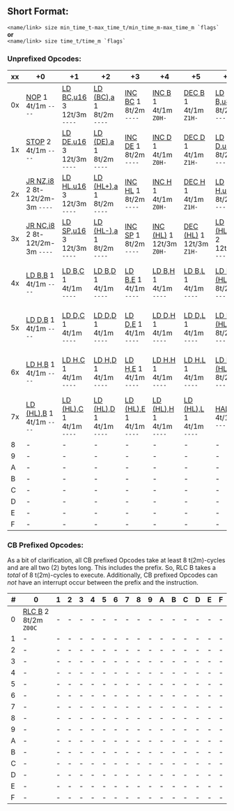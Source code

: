 [//]: # (Yes this is indeed a hack on markdown for a comment.)
[//]: # (Anyway, since future intent is for multiple tables of variable widths, the next couple hundred lines will be links so that they don't have to be typed in full multiple times since it would make the tables messy. Should also allow link changes in the future to be easier.)

[//]: # (0x)
[NOP]: nm/NOP
[LD BC,u16]: nm/LDr16,u16
[LD (BC),a]: nm/LD(r16),a
[INC BC]: nm/INCr16
[INC B]: nm/INCr8
[DEC B]: nm/DECr8
[LD B,u8]: nm/LDr8,u8
[RLCA]: nm/RLCA
[LD (u16),SP]: nm/LD(u16),SP
[ADD HL,BC]: nm/ADDHL,r16
[LD A,(BC)]: nm/LDA,(r16)
[DEC BC]: nm/DECr16
[INC C]: nm/INCr8
[DEC C]: nm/DECr8
[LD C,u8]: nm/LDr8,u8
[RRCA]: nm/RRCA

[//]: # (1x)
[STOP]: nm/STOP
[LD DE,u16]: nm/LDr16,u16
[LD (DE),a]: nm/LD(r16),a
[INC DE]: nm/INCr16
[INC D]: nm/INCr8
[DEC D]: nm/DECr8
[LD D,u8]: nm/LDr8,u8
[RLA]: nm/RLA
[JR i8]: nm/JRi8
[ADD HL,DE]: nm/ADDHL,r16
[LD A,(DE)]: nm/LDA,(r16)
[DEC DE]: nm/DECr16
[INC E]: nm/INCr8
[DEC E]: nm/DECr8
[LD E,u8]: nm/LDr8,u8
[RRA]: nm/RRA

[//]: # (2x)
[JR NZ,i8]: nm/JRi8
[LD HL,u16]: nm/LDr16,u16
[LD (HL+),a]: nm/LD(r16),a
[INC HL]: nm/INCr16
[INC H]: nm/INCr8
[DEC H]: nm/DECr8
[LD H,u8]: nm/LDr8,u8
[DAA]: nm/DAA
[JR Z,i8]: nm/JRi8
[ADD HL,HL]: nm/ADDHL,r16
[LD A,(HL+)]: nm/LDA,(r16)
[DEC HL]: nm/DECr16
[INC L]: nm/INCr8
[DEC L]: nm/DECr8
[LD L,u8]: nm/LDr8,u8
[CPL]: nm/CPL

[//]: # (3x)
[JR NC,i8]: nm/JRi8
[LD SP,u16]: nm/LDr16,u16
[LD (HL-),a]: nm/LD(r16),a
[INC SP]: nm/INCr16
[INC (HL)]: nm/INCr8
[DEC (HL)]: nm/DECr8
[LD (HL),u8]: nm/LDr8,u8
[SCF]: nm/SCF
[JR C,i8]: nm/JRi8
[ADD HL,SP]: nm/ADDHL,r16
[LD A,(HL-)]: nm/LDA,(r16)
[DEC SP]: nm/DECr16
[INC A]: nm/INCr8
[DEC A]: nm/DECr8
[LD A,u8]: nm/LDr8,u8
[CCF]: nm/CCF

[//]: # (4x)
[LD B,B]: nm/LDr8r8
[LD B,C]: nm/LDr8r8
[LD B,D]: nm/LDr8r8
[LD B,E]: nm/LDr8r8
[LD B,H]: nm/LDr8r8
[LD B,L]: nm/LDr8r8
[LD B,(HL)]: nm/LDr8r8
[LD B,A]: nm/LDr8r8
[LD C,B]: nm/LDr8r8
[LD C,C]: nm/LDr8r8
[LD C,D]: nm/LDr8r8
[LD C,E]: nm/LDr8r8
[LD C,H]: nm/LDr8r8
[LD C,L]: nm/LDr8r8
[LD C,(HL)]: nm/LDr8r8
[LD C,A]: nm/LDr8r8

[//]: # (5x)
[LD D,B]: nm/LDr8r8
[LD D,C]: nm/LDr8r8
[LD D,D]: nm/LDr8r8
[LD D,E]: nm/LDr8r8
[LD D,H]: nm/LDr8r8
[LD D,L]: nm/LDr8r8
[LD D,(HL)]: nm/LDr8r8
[LD D,A]: nm/LDr8r8
[LD E,B]: nm/LDr8r8
[LD E,C]: nm/LDr8r8
[LD E,D]: nm/LDr8r8
[LD E,E]: nm/LDr8r8
[LD E,H]: nm/LDr8r8
[LD E,L]: nm/LDr8r8
[LD E,(HL)]: nm/LDr8r8
[LD E,A]: nm/LDr8r8

[//]: # (6x)
[LD H,B]: nm/LDr8r8
[LD H,C]: nm/LDr8r8
[LD H,D]: nm/LDr8r8
[LD H,E]: nm/LDr8r8
[LD H,H]: nm/LDr8r8
[LD H,L]: nm/LDr8r8
[LD H,(HL)]: nm/LDr8r8
[LD H,A]: nm/LDr8r8
[LD L,B]: nm/LDr8r8
[LD L,C]: nm/LDr8r8
[LD L,D]: nm/LDr8r8
[LD L,E]: nm/LDr8r8
[LD L,H]: nm/LDr8r8
[LD L,L]: nm/LDr8r8
[LD L,(HL)]: nm/LDr8r8
[LD L,A]: nm/LDr8r8

[//]: # (7x)
[LD (HL),B]: nm/LDr8r8
[LD (HL),C]: nm/LDr8r8
[LD (HL),D]: nm/LDr8r8
[LD (HL),E]: nm/LDr8r8
[LD (HL),H]: nm/LDr8r8
[LD (HL),L]: nm/LDr8r8
[HALT]: nm/HALT
[LD (HL),A]: nm/LDr8r8
[LD A,B]: nm/LDr8r8
[LD A,C]: nm/LDr8r8
[LD A,D]: nm/LDr8r8
[LD A,E]: nm/LDr8r8
[LD A,H]: nm/LDr8r8
[LD A,L]: nm/LDr8r8
[LD A,(HL)]: nm/LDr8r8
[LD A,A]: nm/LDr8r8

## Short Format:
``<name/link> size min_time_t-max_time_t/min_time_m-max_time_m `flags` `` **or**  
``<name/link> size time_t/time_m `flags` ``
### Unprefixed Opcodes:

|xx|+0|+1|+2|+3|+4|+5|+6|+7|+8|+9|+A|+B|+C|+D|+E|+F|
|-|-|-|-|-|-|-|-|-|-|-|-|-|-|-|-|-|
|0x|[NOP] 1 4t/1m `----`|[LD BC,u16] 3 12t/3m `----`|[LD (BC),a] 1 8t/2m `----`|[INC BC] 1 8t/2m `----`|[INC B] 1 4t/1m `Z0H-`|[DEC B] 1 4t/1m `Z1H-`|[LD B,u8] 2 8t/2m `----`|[RLCA] 1 4t/1m `000C`|[LD (u16),SP] 3 20t/5m `----`|[ADD HL,BC] 1 8t/2m `-0HC`|[LD A,(BC)] 1 8t/2m `----`|[DEC BC] 1 8t/2m `----`|[INC C] 1 4t/1m `Z0H-`|[DEC C] 1 4t/1m `Z1H-`|[LD C,u8] 2 8t/2m `----`|[RRCA] 1 4t/1m `000C`|
|1x|[STOP] 2 4t/1m `----`|[LD DE,u16] 3 12t/3m `----`|[LD (DE),a] 1 8t/2m `----`|[INC DE] 1 8t/2m `----`|[INC D] 1 4t/1m `Z0H-`|[DEC D] 1 4t/1m `Z1H-`|[LD D,u8] 2 8t/2m `----`|[RLA] 1 4t/1m `000C`|[JR i8] 2 12t/3m `----`|[ADD HL,DE] 1 8t/2m `-0HC`|[LD A,(DE)] 1 8t/2m `----`|[DEC DE] 1 8t/2m `----`|[INC E] 1 4t/1m `Z0H-`|[DEC E] 1 4t/1m `Z1H-`|[LD E,u8] 2 8t/2m `----`|[RRA] 1 4t/1m `000C`|
|2x|[JR NZ,i8] 2 8t-12t/2m-3m `----`|[LD HL,u16] 3 12t/3m `----`|[LD (HL+),a] 1 8t/2m `----`|[INC HL] 1 8t/2m `----`|[INC H] 1 4t/1m `Z0H-`|[DEC H] 1 4t/1m `Z1H-`|[LD H,u8] 2 8t/2m `----`|[DAA] 1 4t/1m `Z-0C`|[JR Z,i8] 2 8t-12t/2m-3m `----`|[ADD HL,HL] 1 8t/2m `-0HC`|[LD A,(HL+)] 1 8t/2m `----`|[DEC HL] 1 8t/2m `----`|[INC L] 1 4t/1m `Z0H-`|[DEC L] 1 4t/1m `Z1H-`|[LD L,u8] 2 8t/2m `----`|[CPL] 1 4t/1m `-11-`|
|3x|[JR NC,i8] 2 8t-12t/2m-3m `----`|[LD SP,u16] 3 12t/3m `----`|[LD (HL-),a] 1 8t/2m `----`|[INC SP] 1 8t/2m `----`|[INC (HL)] 1 12t/3m `Z0H-`|[DEC (HL)] 1 12t/3m `Z1H-`|[LD (HL),u8] 2 12t/3m `----`|[SCF] 1 4t/1m `-001`|[JR C,i8] 2 8t-12t/2m-3m `----`|[ADD HL,SP] 1 8t/2m `-0HC`|[LD A,(HL-)] 1 8t/2m `----`|[DEC SP] 1 8t/2m `----`|[INC A] 1 4t/1m `Z0H-`|[DEC A] 1 4t/1m `Z1H-`|[LD A,u8] 2 8t/2m `----`|[CCF] 1 4t/1m `-00C`|
|4x|[LD B,B] 1 4t/1m `----`|[LD B,C] 1 4t/1m `----`|[LD B,D] 1 4t/1m `----`|[LD B,E] 1 4t/1m `----`|[LD B,H] 1 4t/1m `----`|[LD B,L] 1 4t/1m `----`|[LD B,(HL)] 1 8t/2m `----`|[LD B,A] 1 4t/1m `----`|[LD C,B] 1 4t/1m `----`|[LD C,C] 1 4t/1m `----`|[LD C,D] 1 4t/1m `----`|[LD C,E] 1 4t/1m `----`|[LD C,H] 1 4t/1m `----`|[LD C,L] 1 4t/1m `----`|[LD C,(HL)] 1 8t/2m `----`|[LD C,A] 1 4t/1m `----`|
|5x|[LD D,B] 1 4t/1m `----`|[LD D,C] 1 4t/1m `----`|[LD D,D] 1 4t/1m `----`|[LD D,E] 1 4t/1m `----`|[LD D,H] 1 4t/1m `----`|[LD D,L] 1 4t/1m `----`|[LD D,(HL)] 1 8t/2m `----`|[LD D,A] 1 4t/1m `----`|[LD E,B] 1 4t/1m `----`|[LD E,C] 1 4t/1m `----`|[LD E,D] 1 4t/1m `----`|[LD E,E] 1 4t/1m `----`|[LD E,H] 1 4t/1m `----`|[LD E,L] 1 4t/1m `----`|[LD E,(HL)] 1 8t/2m `----`|[LD E,A] 1 4t/1m `----`|
|6x|[LD H,B] 1 4t/1m `----`|[LD H,C] 1 4t/1m `----`|[LD H,D] 1 4t/1m `----`|[LD H,E] 1 4t/1m `----`|[LD H,H] 1 4t/1m `----`|[LD H,L] 1 4t/1m `----`|[LD H,(HL)] 1 8t/2m `----`|[LD H,A] 1 4t/1m `----`|[LD L,B] 1 4t/1m `----`|[LD L,C] 1 4t/1m `----`|[LD L,D] 1 4t/1m `----`|[LD L,E] 1 4t/1m `----`|[LD L,H] 1 4t/1m `----`|[LD L,L] 1 4t/1m `----`|[LD L,(HL)] 1 8t/2m `----`|[LD L,A] 1 4t/1m `----`|
|7x|[LD (HL),B] 1 4t/1m `----`|[LD (HL),C] 1 4t/1m `----`|[LD (HL),D] 1 4t/1m `----`|[LD (HL),E] 1 4t/1m `----`|[LD (HL),H] 1 4t/1m `----`|[LD (HL),L] 1 4t/1m `----`|[HALT] 1 4t/1m `----`|[LD (HL),A] 1 4t/1m `----`|[LD A,B] 1 4t/1m `----`|[LD A,C] 1 4t/1m `----`|[LD A,D] 1 4t/1m `----`|[LD A,E] 1 4t/1m `----`|[LD A,H] 1 4t/1m `----`|[LD A,L] 1 4t/1m `----`|[LD A,(HL)] 1 8t/2m `----`|[LD A,A] 1 4t/1m `----`|
|8|-|-|-|-|-|-|-|-|-|-|-|-|-|-|-|-|
|9|-|-|-|-|-|-|-|-|-|-|-|-|-|-|-|-|
|A|-|-|-|-|-|-|-|-|-|-|-|-|-|-|-|-|
|B|-|-|-|-|-|-|-|-|-|-|-|-|-|-|-|-|
|C|-|-|-|-|-|-|-|-|-|-|-|-|-|-|-|-|
|D|-|-|-|-|-|-|-|-|-|-|-|-|-|-|-|-|
|E|-|-|-|-|-|-|-|-|-|-|-|-|-|-|-|-|
|F|-|-|-|-|-|-|-|-|-|-|-|-|-|-|-|-|

### CB Prefixed Opcodes:
As a bit of clarification, all CB prefixed Opcodes take at least 8 t(2m)-cycles and are all two (2) bytes long. This includes the prefix. So, RLC B takes a _total_ of 8 t(2m)-cycles to execute. Additionally, CB prefixed Opcodes can _not_ have an interrupt occur between the prefix and the instruction.

|#|0|1|2|3|4|5|6|7|8|9|A|B|C|D|E|F|
|-|-|-|-|-|-|-|-|-|-|-|-|-|-|-|-|-|
|0|[RLC B](cb/RLCr8) 2 8t/2m `Z00C`|-|-|-|-|-|-|-|-|-|-|-|-|-|-|-|
|1|-|-|-|-|-|-|-|-|-|-|-|-|-|-|-|-|
|2|-|-|-|-|-|-|-|-|-|-|-|-|-|-|-|-|
|3|-|-|-|-|-|-|-|-|-|-|-|-|-|-|-|-|
|4|-|-|-|-|-|-|-|-|-|-|-|-|-|-|-|-|
|5|-|-|-|-|-|-|-|-|-|-|-|-|-|-|-|-|
|6|-|-|-|-|-|-|-|-|-|-|-|-|-|-|-|-|
|7|-|-|-|-|-|-|-|-|-|-|-|-|-|-|-|-|
|8|-|-|-|-|-|-|-|-|-|-|-|-|-|-|-|-|
|9|-|-|-|-|-|-|-|-|-|-|-|-|-|-|-|-|
|A|-|-|-|-|-|-|-|-|-|-|-|-|-|-|-|-|
|B|-|-|-|-|-|-|-|-|-|-|-|-|-|-|-|-|
|C|-|-|-|-|-|-|-|-|-|-|-|-|-|-|-|-|
|D|-|-|-|-|-|-|-|-|-|-|-|-|-|-|-|-|
|E|-|-|-|-|-|-|-|-|-|-|-|-|-|-|-|-|
|F|-|-|-|-|-|-|-|-|-|-|-|-|-|-|-|-|